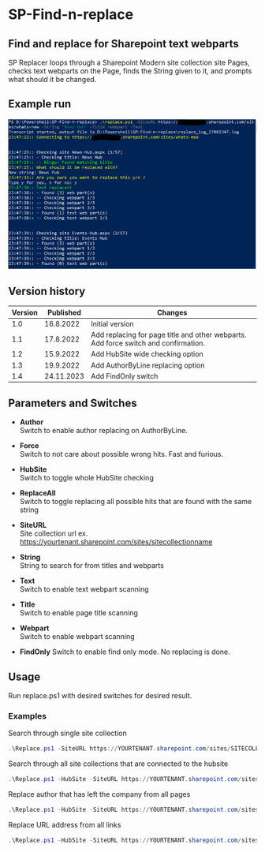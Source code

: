# SP-Find-n-replace

## Find and replace for Sharepoint text webparts

SP Replacer loops through a Sharepoint Modern site collection site Pages, 
checks text webparts on the Page, finds the String given to it, 
and prompts what should it be changed.

## Example run

![Example image](example.png)

## Version history

|Version|Published|Changes|
|--|--|--|
|1.0|16.8.2022|Initial version|
|1.1|17.8.2022|Add replacing for page title and other webparts. Add force switch and confirmation. |
|1.2|15.9.2022|Add HubSite wide checking option|
|1.3|19.9.2022|Add AuthorByLine replacing option|
|1.4|24.11.2023|Add FindOnly switch|

## Parameters and Switches

- **Author**  
Switch to enable author replacing on AuthorByLine.

- **Force**  
Switch to not care about possible wrong hits. Fast and furious.

- **HubSite**  
Switch to toggle whole HubSite checking

- **ReplaceAll**  
Switch to toggle replacing all possible hits that are found with the same string

- **SiteURL**  
Site collection url ex. https://yourtenant.sharepoint.com/sites/sitecollectionname

- **String**  
String to search for from titles and webparts

- **Text**  
Switch to enable text webpart scanning

- **Title**  
Switch to enable page title scanning

- **Webpart**  
Switch to enable webpart scanning

- **FindOnly**
Switch to enable find only mode. No replacing is done.

## Usage

Run replace.ps1 with desired switches for desired result.

### Examples

Search through single site collection 
``` Powershell
.\Replace.ps1 -SiteURL https://YOURTENANT.sharepoint.com/sites/SITECOLLECTION -String "Example" -Title -Webpart -Text
```
Search through all site collections that are connected to the hubsite
``` Powershell
.\Replace.ps1 -HubSite -SiteURL https://YOURTENANT.sharepoint.com/sites/HUBSITE -String "Example" -Title -Webpart -Text
```
Replace author that has left the company from all pages 
``` Powershell
.\Replace.ps1 -HubSite -SiteURL https://YOURTENANT.sharepoint.com/sites/HUBSITE -String "Example" -Author
```
Replace URL address from all links
``` Powershell
.\Replace.ps1 -HubSite -SiteURL https://YOURTENANT.sharepoint.com/sites/HUBSITE -String "www.test.com" -Text -Webpart
```